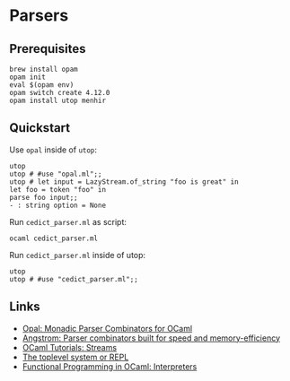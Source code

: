 # Parsers

## Prerequisites

    brew install opam
    opam init
    eval $(opam env)
    opam switch create 4.12.0
    opam install utop menhir

## Quickstart

Use `opal` inside of `utop`:

    utop
    utop # #use "opal.ml";;
    utop # let input = LazyStream.of_string "foo is great" in
    let foo = token "foo" in
    parse foo input;;
    - : string option = None

Run `cedict_parser.ml` as script:

    ocaml cedict_parser.ml

Run `cedict_parser.ml` inside of utop:

    utop
    utop # #use "cedict_parser.ml";;

## Links

- [Opal: Monadic Parser Combinators for OCaml](https://github.com/pyrocat101/opal)
- [Angstrom: Parser combinators built for speed and memory-efficiency](https://github.com/inhabitedtype/angstrom)
- [OCaml Tutorials: Streams](https://ocaml.org/learn/tutorials/streams.html)
- [The toplevel system or REPL](https://ocaml.org/manual/toplevel.html)
- [Functional Programming in OCaml: Interpreters](https://www.cs.cornell.edu/courses/cs3110/2021sp/textbook/interp/intro.html)
